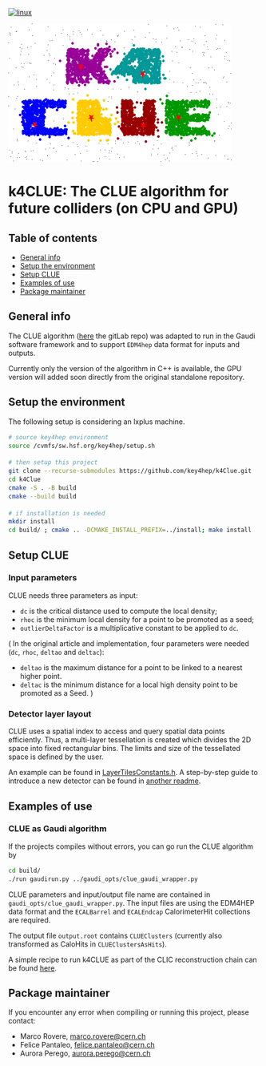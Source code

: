 [![linux](https://github.com/key4hep/k4Clue/actions/workflows/test.yml/badge.svg)](https://github.com/key4hep/k4Clue/actions/workflows/test.yml)

![Logo](plots/k4Clue_logo.png)

# k4CLUE: The CLUE algorithm for future colliders (on CPU and GPU)

## Table of contents
* [General info](#general-info)
* [Setup the environment](#setup-the-environment)
* [Setup CLUE](#setup-clue)
* [Examples of use](#examples-of-use)
* [Package maintainer](#package-maintainer)

## General info

The CLUE algorithm ([here](https://gitlab.cern.ch/kalos/clue) the gitLab repo)
was adapted to run in the Gaudi software framework and to support `EDM4hep` data format for inputs and outputs.

Currently only the version of the algorithm in C++ is available, the GPU version will added soon
directly from the original standalone repository.

## Setup the environment

The following setup is considering an lxplus machine.

```bash
# source key4hep environment
source /cvmfs/sw.hsf.org/key4hep/setup.sh

# then setup this project
git clone --recurse-submodules https://github.com/key4hep/k4Clue.git
cd k4Clue
cmake -S . -B build
cmake --build build

# if installation is needed
mkdir install
cd build/ ; cmake .. -DCMAKE_INSTALL_PREFIX=../install; make install
```

## Setup CLUE

### Input parameters

CLUE needs three parameters as input:

* `dc` is the critical distance used to compute the local density;
* `rhoc` is the minimum local density for a point to be promoted as a seed;
* `outlierDeltaFactor` is  a multiplicative constant to be applied to `dc`.

(
In the original article and implementation, four parameters were needed (`dc`, `rhoc`, `deltao` and `deltac`):
* `deltao` is the maximum distance for a point to be linked to a nearest higher
point.
* `deltac` is the minimum distance for a local high density point to be promoted
as a Seed.
)

### Detector layer layout

CLUE uses a spatial index to access and query spatial data points efficiently.
Thus, a multi-layer tessellation is created which divides the 2D space into fixed rectangular bins.
The limits and size of the tessellated space is defined by the user.

An example can be found in [LayerTilesConstants.h](include/LayerTilesConstants.h).
A step-by-step guide to introduce a new detector can be found in [another readme](include/readme.md).

## Examples of use

### CLUE as Gaudi algorithm

If the projects compiles without errors, you can go run the CLUE algorithm by
```bash
cd build/
./run gaudirun.py ../gaudi_opts/clue_gaudi_wrapper.py
```

CLUE parameters and input/output file name are contained in `gaudi_opts/clue_gaudi_wrapper.py`.
The input files are using the EDM4HEP data format and the `ECALBarrel` and `ECALEndcap` CalorimeterHit collections are required.

The output file `output.root` contains `CLUEClusters` (currently also transformed as CaloHits in `CLUEClustersAsHits`).

A simple recipe to run k4CLUE as part of the CLIC reconstruction chain can be found [here](docs/clic-recipe.md).

## Package maintainer

If you encounter any error when compiling or running this project, please contact:
* Marco Rovere, marco.rovere@cern.ch
* Felice Pantaleo, felice.pantaleo@cern.ch
* Aurora Perego, aurora.perego@cern.ch
